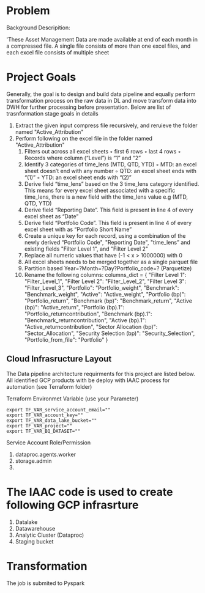 # Problem 
 Background Descripition:

'These Asset Management Data are made available at end of each month in a compressed file. A single file consists of more than one excel files, and each excel file consists of multiple sheet

# Project Goals
Generally, the goal is to  design and build data pipeline and equally perform transformation process on the raw data in DL and move transform data into DWH for further processing before presentation. Below are list of trasnformation stage goals in details

1. Extract the given input compress file recursively, and reruieve the folder named "Active_Attribution" 
2. Perform following on the excel file in the folder named "Active_Attribution"
   1. Filters out across all excel sheets
        ◦ first 6 rows
        ◦ last 4 rows
        ◦ Records where column (“Level”) is “1” and “2”
    2. Identify 3 categories of time_lens (MTD, QTD, YTD)
        ◦ MTD: an excel sheet doesn’t end with any number
        ◦ QTD: an excel sheet ends with “(1)”
        ◦ YTD: an excel sheet ends with “(2)”
    3. Derive field “time_lens” based on the 3 time_lens category identified. This means for every excel sheet associated with a specific time_lens, there is a new field with the time_lens value e.g (MTD, QTD, YTD)
    4. Derive field “Reporting Date”. This field is present in line 4 of every excel sheet as “Date”
    5. Derive field “Portfolio Code”. This field is present in line 4 of every excel sheet with as “Portfolio Short Name”
    6. Create a unique key for each record, using a combination of the newly derived “Portfolio Code", "Reporting Date", "time_lens” and existing fields  "Filter Level 1",  and "Filter Level 2"
    7. Replace all numeric values that have (-1 < x > 1000000) with 0
    8. All excel sheets needs to be merged together as a single parquet file
    9. Partition based Year=?Month=?Day?Portfolio_code=? (Parquetize)
    10. Rename the following columns: columns_dict = {
       "Filter Level 1": "Filter_Level_1",
       "Filter Level 2": "Filter_Level_2",
       "Filter Level 3": "Filter_Level_3",
       "Portfolio": "Portfolio_weight",
       "Benchmark": "Benchmark_weight",
       "Active": "Active_weight",
       "Portfolio (bp)": "Portfolio_return",
       "Benchmark (bp)": "Benchmark_return",
       "Active (bp)": "Active_return",
       "Portfolio (bp).1": "Portfolio_returncontribution",
       "Benchmark (bp).1": "Benchmark_returncontribution",
       "Active (bp).1": "Active_returncontribution",
       "Sector Allocation (bp)": "Sector_Allocation",
       "Security Selection (bp)": "Security_Selection",
       "Portfolio_from_file": "Portfolio"
                     }



##  Cloud Infrasructure Layout
The Data pipeline architecture requirments for this project are listed below. All identified GCP products with be deploy with IAAC process for automation (see Terraform folder)

 Terraform Environmet Variable  (use your Parameter)

 ```
 export TF_VAR_service_account_email=""
export TF_VAR_account_key=""
export TF_VAR_data_lake_bucket=""
export TF_VAR_project=""
export TF_VAR_BQ_DATASET=""
```

Service Account Role/Permission
1. dataproc.agents.worker
2. storage.admin
3. 

# The IAAC code is used to create following GCP infrasrture

1. Datalake
2. Datawarehouse
3. Analytic Cluster (Dataproc)
4. Staging bucket


# Transformation
The job is submited to Pyspark

